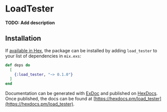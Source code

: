 # LoadTester

**TODO: Add description**

## Installation

If [available in Hex](https://hex.pm/docs/publish), the package can be installed
by adding `load_tester` to your list of dependencies in `mix.exs`:

```elixir
def deps do
  [
    {:load_tester, "~> 0.1.0"}
  ]
end
```

Documentation can be generated with [ExDoc](https://github.com/elixir-lang/ex_doc)
and published on [HexDocs](https://hexdocs.pm). Once published, the docs can
be found at [https://hexdocs.pm/load_tester](https://hexdocs.pm/load_tester).

